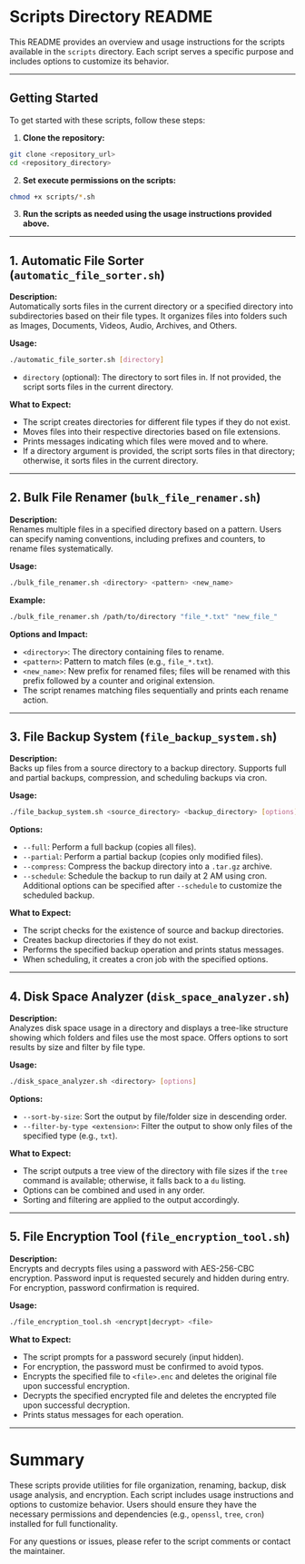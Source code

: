 # Scripts Directory README

This README provides an overview and usage instructions for the scripts available in the `scripts` directory. Each script serves a specific purpose and includes options to customize its behavior.

---

## Getting Started

To get started with these scripts, follow these steps:

1. **Clone the repository:**

```bash
git clone <repository_url>
cd <repository_directory>
```

2. **Set execute permissions on the scripts:**

```bash
chmod +x scripts/*.sh
```

3. **Run the scripts as needed using the usage instructions provided above.**

---

## 1. Automatic File Sorter (`automatic_file_sorter.sh`)

**Description:**  
Automatically sorts files in the current directory or a specified directory into subdirectories based on their file types. It organizes files into folders such as Images, Documents, Videos, Audio, Archives, and Others.

**Usage:**  
```bash
./automatic_file_sorter.sh [directory]
```
- `directory` (optional): The directory to sort files in. If not provided, the script sorts files in the current directory.

**What to Expect:**  
- The script creates directories for different file types if they do not exist.
- Moves files into their respective directories based on file extensions.
- Prints messages indicating which files were moved and to where.
- If a directory argument is provided, the script sorts files in that directory; otherwise, it sorts files in the current directory.

---

## 2. Bulk File Renamer (`bulk_file_renamer.sh`)

**Description:**  
Renames multiple files in a specified directory based on a pattern. Users can specify naming conventions, including prefixes and counters, to rename files systematically.

**Usage:**  
```bash
./bulk_file_renamer.sh <directory> <pattern> <new_name>
```

**Example:**  
```bash
./bulk_file_renamer.sh /path/to/directory "file_*.txt" "new_file_"
```

**Options and Impact:**  
- `<directory>`: The directory containing files to rename.  
- `<pattern>`: Pattern to match files (e.g., `file_*.txt`).  
- `<new_name>`: New prefix for renamed files; files will be renamed with this prefix followed by a counter and original extension.  
- The script renames matching files sequentially and prints each rename action.

---

## 3. File Backup System (`file_backup_system.sh`)

**Description:**  
Backs up files from a source directory to a backup directory. Supports full and partial backups, compression, and scheduling backups via cron.

**Usage:**  
```bash
./file_backup_system.sh <source_directory> <backup_directory> [options]
```

**Options:**  
- `--full`: Perform a full backup (copies all files).  
- `--partial`: Perform a partial backup (copies only modified files).  
- `--compress`: Compress the backup directory into a `.tar.gz` archive.  
- `--schedule`: Schedule the backup to run daily at 2 AM using cron. Additional options can be specified after `--schedule` to customize the scheduled backup.

**What to Expect:**  
- The script checks for the existence of source and backup directories.  
- Creates backup directories if they do not exist.  
- Performs the specified backup operation and prints status messages.  
- When scheduling, it creates a cron job with the specified options.

---

## 4. Disk Space Analyzer (`disk_space_analyzer.sh`)

**Description:**  
Analyzes disk space usage in a directory and displays a tree-like structure showing which folders and files use the most space. Offers options to sort results by size and filter by file type.

**Usage:**  
```bash
./disk_space_analyzer.sh <directory> [options]
```

**Options:**  
- `--sort-by-size`: Sort the output by file/folder size in descending order.  
- `--filter-by-type <extension>`: Filter the output to show only files of the specified type (e.g., `txt`).

**What to Expect:**  
- The script outputs a tree view of the directory with file sizes if the `tree` command is available; otherwise, it falls back to a `du` listing.  
- Options can be combined and used in any order.  
- Sorting and filtering are applied to the output accordingly.

---

## 5. File Encryption Tool (`file_encryption_tool.sh`)

**Description:**  
Encrypts and decrypts files using a password with AES-256-CBC encryption. Password input is requested securely and hidden during entry. For encryption, password confirmation is required.

**Usage:**  
```bash
./file_encryption_tool.sh <encrypt|decrypt> <file>
```

**What to Expect:**  
- The script prompts for a password securely (input hidden).  
- For encryption, the password must be confirmed to avoid typos.  
- Encrypts the specified file to `<file>.enc` and deletes the original file upon successful encryption.  
- Decrypts the specified encrypted file and deletes the encrypted file upon successful decryption.  
- Prints status messages for each operation.

---

# Summary

These scripts provide utilities for file organization, renaming, backup, disk usage analysis, and encryption. Each script includes usage instructions and options to customize behavior. Users should ensure they have the necessary permissions and dependencies (e.g., `openssl`, `tree`, `cron`) installed for full functionality.

For any questions or issues, please refer to the script comments or contact the maintainer.

